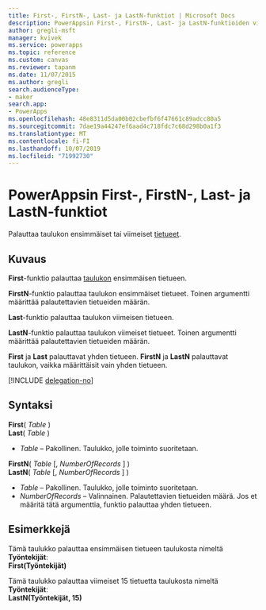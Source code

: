 ```yaml
---
title: First-, FirstN-, Last- ja LastN-funktiot | Microsoft Docs
description: PowerAppsin First-, FirstN-, Last- ja LastN-funktioiden viitetiedot, mukaan lukien syntaksi ja esimerkit
author: gregli-msft
manager: kvivek
ms.service: powerapps
ms.topic: reference
ms.custom: canvas
ms.reviewer: tapanm
ms.date: 11/07/2015
ms.author: gregli
search.audienceType:
- maker
search.app:
- PowerApps
ms.openlocfilehash: 48e8311d5da00b02cbefbf6f47661c89adcc80a5
ms.sourcegitcommit: 7dae19a44247ef6aad4c718fdc7c68d298b0a1f3
ms.translationtype: MT
ms.contentlocale: fi-FI
ms.lasthandoff: 10/07/2019
ms.locfileid: "71992730"
---
```

# <a name="first-firstn-last-and-lastn-functions-in-powerapps"></a>PowerAppsin First-, FirstN-, Last- ja LastN-funktiot
Palauttaa taulukon ensimmäiset tai viimeiset [tietueet](../working-with-tables.md#records).

## <a name="description"></a>Kuvaus
**First**-funktio palauttaa [taulukon](../working-with-tables.md) ensimmäisen tietueen.

**FirstN**-funktio palauttaa taulukon ensimmäiset tietueet. Toinen argumentti määrittää palautettavien tietueiden määrän.

**Last**-funktio palauttaa taulukon viimeisen tietueen.

**LastN**-funktio palauttaa taulukon viimeiset tietueet. Toinen argumentti määrittää palautettavien tietueiden määrän.

**First** ja **Last** palauttavat yhden tietueen.  **FirstN** ja **LastN** palauttavat taulukon, vaikka määrittäisit vain yhden tietueen.

[!INCLUDE [delegation-no](../../../includes/delegation-no.md)]

## <a name="syntax"></a>Syntaksi
**First**( *Table* )<br>**Last**( *Table* )

* *Table* – Pakollinen. Taulukko, jolle toiminto suoritetaan.

**FirstN**( *Table* [, *NumberOfRecords* ] )<br>**LastN**( *Table* [, *NumberOfRecords* ] )

* *Table* – Pakollinen. Taulukko, jolle toiminto suoritetaan.
* *NumberOfRecords* – Valinnainen.  Palautettavien tietueiden määrä. Jos et määritä tätä argumenttia, funktio palauttaa yhden tietueen.

## <a name="examples"></a>Esimerkkejä
Tämä taulukko palauttaa ensimmäisen tietueen taulukosta nimeltä **Työntekijät**:<br>
**First(Työntekijät)**

Tämä taulukko palauttaa viimeiset 15 tietuetta taulukosta nimeltä **Työntekijät**:<br>
**LastN(Työntekijät, 15)**

